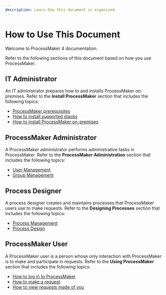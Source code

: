 ```yaml
---
description: Learn how this document is organized.
---
```


# How to Use This Document

Welcome to ProcessMaker 4 documentation.

Refer to the following sections of this document based on how you use ProcessMaker.

## IT Administrator

An IT administrator prepares how to and installs ProcessMaker on-premises. Refer to the **Install ProcessMaker** section that includes the following topics:

* [ProcessMaker prerequisites](../install-processmaker/prerequisites/)
* [How to install supported stacks](../install-processmaker/installing-stacks.md)
* [How to install ProcessMaker on-premises](../install-processmaker/install-processmaker-on-premise.md)

## ProcessMaker Administrator

A ProcessMaker administrator performs administrative tasks in ProcessMaker. Refer to the **ProcessMaker Administration** section that includes the following topics:

* [User Management](../processmaker-administration/add-users.md)
* [Group Management](../processmaker-administration/assign-groups-to-users.md)

## Process Designer

A process designer creates and maintains processes that ProcessMaker users use to make requests. Refer to the **Designing Processes** section that includes the following topics:

* [Process Management](../designing-processes/viewing-processes/)
* [Process Design](../designing-processes/process-design/)

## ProcessMaker User

A ProcessMaker user is a person whose only interaction with ProcessMaker is to make and participate in requests. Refer to the **Using ProcessMaker** section that includes the following topics:

* [How to log in to ProcessMaker](../using-processmaker/log-in.md)
* [How to make a request](../using-processmaker/make-a-request.md)
* [How to view requests made of you](../using-processmaker/view-requests-made-of-you.md)



